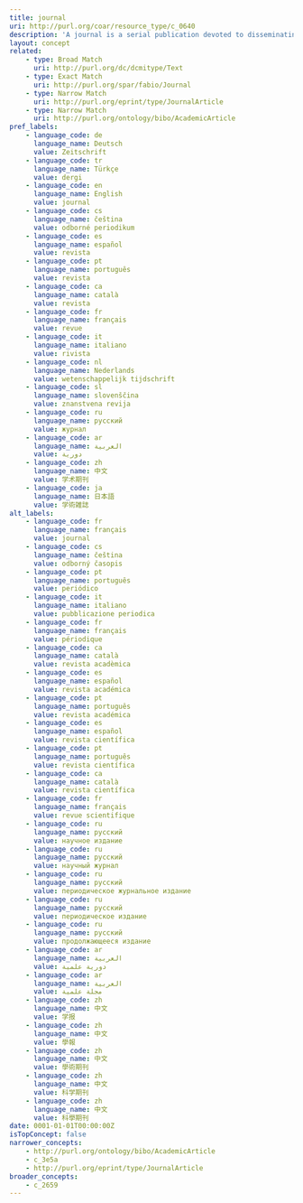 ```yaml
---
title: journal
uri: http://purl.org/coar/resource_type/c_0640
description: 'A journal is a serial publication devoted to disseminating original research and current developments on a subject. (Adapted from ODLIS) [Source: http://dspacecris.eurocris.org/cris/classcerif/classcerif00422]'
layout: concept
related:
    - type: Broad Match
      uri: http://purl.org/dc/dcmitype/Text
    - type: Exact Match
      uri: http://purl.org/spar/fabio/Journal
    - type: Narrow Match
      uri: http://purl.org/eprint/type/JournalArticle
    - type: Narrow Match
      uri: http://purl.org/ontology/bibo/AcademicArticle
pref_labels:
    - language_code: de
      language_name: Deutsch
      value: Zeitschrift
    - language_code: tr
      language_name: Türkçe
      value: dergi
    - language_code: en
      language_name: English
      value: journal
    - language_code: cs
      language_name: čeština
      value: odborné periodikum
    - language_code: es
      language_name: español
      value: revista
    - language_code: pt
      language_name: português
      value: revista
    - language_code: ca
      language_name: català
      value: revista
    - language_code: fr
      language_name: français
      value: revue
    - language_code: it
      language_name: italiano
      value: rivista
    - language_code: nl
      language_name: Nederlands
      value: wetenschappelijk tijdschrift
    - language_code: sl
      language_name: slovenščina
      value: znanstvena revija
    - language_code: ru
      language_name: русский
      value: журнал
    - language_code: ar
      language_name: العربية
      value: دورية
    - language_code: zh
      language_name: 中文
      value: 学术期刊
    - language_code: ja
      language_name: 日本語
      value: 学術雑誌
alt_labels:
    - language_code: fr
      language_name: français
      value: journal
    - language_code: cs
      language_name: čeština
      value: odborný časopis
    - language_code: pt
      language_name: português
      value: periódico
    - language_code: it
      language_name: italiano
      value: pubblicazione periodica
    - language_code: fr
      language_name: français
      value: périodique
    - language_code: ca
      language_name: català
      value: revista acadèmica
    - language_code: es
      language_name: español
      value: revista académica
    - language_code: pt
      language_name: português
      value: revista académica
    - language_code: es
      language_name: español
      value: revista científica
    - language_code: pt
      language_name: português
      value: revista científica
    - language_code: ca
      language_name: català
      value: revista científica
    - language_code: fr
      language_name: français
      value: revue scientifique
    - language_code: ru
      language_name: русский
      value: научное издание
    - language_code: ru
      language_name: русский
      value: научный журнал
    - language_code: ru
      language_name: русский
      value: периодическое журнальное издание
    - language_code: ru
      language_name: русский
      value: периодическое издание
    - language_code: ru
      language_name: русский
      value: продолжающееся издание
    - language_code: ar
      language_name: العربية
      value: دورية علمية
    - language_code: ar
      language_name: العربية
      value: مجلة علمية
    - language_code: zh
      language_name: 中文
      value: 学报
    - language_code: zh
      language_name: 中文
      value: 學報
    - language_code: zh
      language_name: 中文
      value: 學術期刊
    - language_code: zh
      language_name: 中文
      value: 科学期刊
    - language_code: zh
      language_name: 中文
      value: 科學期刊
date: 0001-01-01T00:00:00Z
isTopConcept: false
narrower_concepts:
    - http://purl.org/ontology/bibo/AcademicArticle
    - c_3e5a
    - http://purl.org/eprint/type/JournalArticle
broader_concepts:
    - c_2659
---
```


